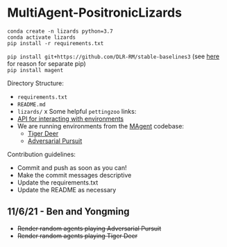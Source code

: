 # MultiAgent-PositronicLizards

```conda create -n lizards python=3.7``` <br>
```conda activate lizards```<br>
```pip install -r requirements.txt```<br>
<!-- ```pip install git+https://github.com/hill-a/stable-baselines``` (see [here](https://github.com/hill-a/stable-baselines/issues/849) for reason for separate pip)<br>  -->
```pip install git+https://github.com/DLR-RM/stable-baselines3``` (see [here](https://github.com/hill-a/stable-baselines/issues/849) for reason for separate pip)<br> 
```pip install magent```
 <!-- stable-baselic3nes==2.10.2 -->
<!-- simple-rl==0.811 -->

Directory Structure:
* `requirements.txt`
* `README.md`
* `lizards/`
x
Some helpful `pettingzoo` links:
* [API for interacting with environments](https://www.pettingzoo.ml/api#interacting-with-environments)
* We are running environments from the [MAgent](https://www.pettingzoo.ml/magent) codebase:
  * [Tiger Deer](https://www.pettingzoo.ml/magent/tiger_deer)
  * [Adversarial Pursuit](https://www.pettingzoo.ml/magent/adversarial_pursuit)


Contribution guidelines:
* Commit and push as soon as you can!
* Make the commit messages descriptive
* Update the requirements.txt
* Update the README as necessary

## 11/6/21 - Ben and Yongming
* ~~Render random agents playing Adversarial Pursuit~~
* ~~Render random agents playing Tiger Deer~~
